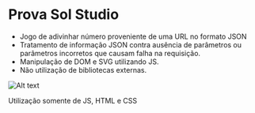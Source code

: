 # Prova Sol Studio

 * Jogo de adivinhar número proveniente de uma URL no formato JSON
 * Tratamento de informação JSON contra ausência de parâmetros ou parâmetros incorretos que causam falha na requisição.
 * Manipulação de DOM e SVG utilizando JS. 
 * Não utilização de bibliotecas externas.
 
 ![Alt text](print_tela_de_jogo/.jpg?raw=true)

Utilização somente de JS, HTML e CSS
